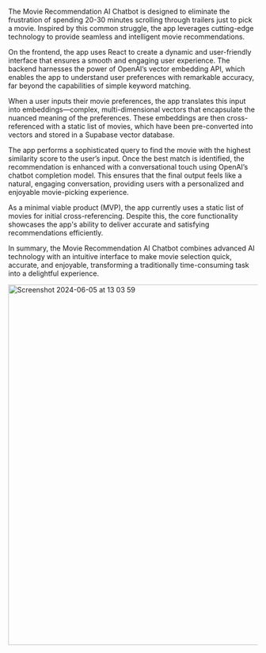 The Movie Recommendation AI Chatbot is designed to eliminate the frustration of spending 20-30 minutes scrolling through trailers just to pick a movie. Inspired by this common struggle, the app leverages cutting-edge technology to provide seamless and intelligent movie recommendations.

On the frontend, the app uses React to create a dynamic and user-friendly interface that ensures a smooth and engaging user experience. The backend harnesses the power of OpenAI’s vector embedding API, which enables the app to understand user preferences with remarkable accuracy, far beyond the capabilities of simple keyword matching.

When a user inputs their movie preferences, the app translates this input into embeddings—complex, multi-dimensional vectors that encapsulate the nuanced meaning of the preferences. These embeddings are then cross-referenced with a static list of movies, which have been pre-converted into vectors and stored in a Supabase vector database.

The app performs a sophisticated query to find the movie with the highest similarity score to the user’s input. Once the best match is identified, the recommendation is enhanced with a conversational touch using OpenAI’s chatbot completion model. This ensures that the final output feels like a natural, engaging conversation, providing users with a personalized and enjoyable movie-picking experience.

As a minimal viable product (MVP), the app currently uses a static list of movies for initial cross-referencing. Despite this, the core functionality showcases the app's ability to deliver accurate and satisfying recommendations efficiently.

In summary, the Movie Recommendation AI Chatbot combines advanced AI technology with an intuitive interface to make movie selection quick, accurate, and enjoyable, transforming a traditionally time-consuming task into a delightful experience.

<img width="728" alt="Screenshot 2024-06-05 at 13 03 59" src="https://github.com/Evgenii-Dolgopolov/ai-movie-recommendation-app/assets/52101591/d80b46dd-87e1-45f3-8135-804c44bee1ca">

